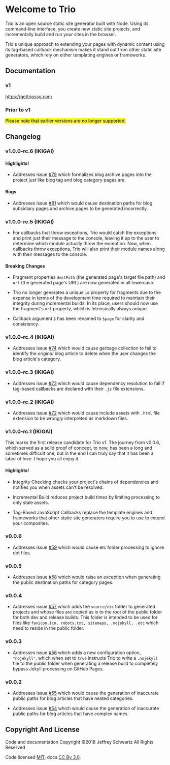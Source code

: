 # Welcome to Trio

Trio is an open source static site generator built with Node. Using its command-line interface, you create new static site projects, and incrementally build and run your sites in the browser.

Trio's unique approach to extending your pages with dynamic content using its tag-based callback mechanism makes it stand out from other static site generators, which rely on either templating engines or frameworks.

## Documentation

### v1

https://gettriossg.com

### Prior to v1

<mark>Please note that earlier versions are no longer supported.</mark>

## Changelog

### v1.0.0-rc.6 (IKIGAI)

#### Highlights!

* Addresses issue <a href="https://github.com/4awpawz/trio/issues/79">#79</a> which formalizes blog archive pages into the project just like blog tag and blog category pages are.

#### Bugs

* Addresses issue <a href="https://github.com/4awpawz/trio/issues/81">#81</a> which would cause destination paths for blog subsidiary pages and archive pages to be generated incorrectly.

### v1.0.0-rc.5 (IKIGAI)

* For callbacks that throw exceptions, Trio would catch the exceptions and print just their message to the console, leaving it up to the user to determine which module actually threw the exception. Now, when callbacks throw exceptions, Trio will also print their module names along with their messages to the console.

#### Breaking Changes

* Fragment properties `destPath` (the generated page's target file path) and `url` (the generated page's URL) are now generated in all lowercase.

* Trio no longer generates a unique `id` property for fragments due to the expense in terms of the development time required to maintain their integrity during incremental builds. In its place, users should now use the fragment's `url` property, which is intrinsically always unique.

* Callback argument `$` has been renamed to `$page` for clarity and consistency.
 
### v1.0.0-rc.4 (IKIGAI)

* Addresses issue <a href="https://github.com/4awpawz/trio/issues/74">#74</a> which would cause garbage collection to fail to identify the _original_ blog article to delete when the user changes the blog article's category.

### v1.0.0-rc.3 (IKIGAI)

* Addresses issue <a href="https://github.com/4awpawz/trio/issues/73">#73</a> which would cause dependency resolution to fail if tag-based callbacks are declared with their `.js` file extensions.

### v1.0.0-rc.2 (IKIGAI)

* Addresses issue <a href="https://github.com/4awpawz/trio/issues/72">#72</a> which would cause include assets with `.html` file extension to be wrongly interpreted as markdown files.

### v1.0.0-rc.1 (IKIGAI)

This marks the first release candidate for Trio v1. The journey from v0.0.6, which served as a solid proof of concept, to now, has been a long and sometimes difficult one, but in the end I can truly say that it has been a labor of love. I hope you all enjoy it.

#### Highlights!

* Integrity Checking checks your project's chains of dependencies and notifies you when assets can't be resolved.

* Incremental Build reduces project build times by limiting processing to only stale assets.

* Tag-Based JavaScript Callbacks replace the template engines and frameworks that other static site generators require you to use to extend your composites.

### v0.0.6

* Addresses issue <a href="https://github.com/4awpawz/trio/issues/59">#59</a> which would cause etc folder processing to ignore dot files.

### v0.0.5

* Addresses issue <a href="https://github.com/4awpawz/trio/issues/58">#58</a> which would raise an exception when generating the public destination paths for category pages.

### v0.0.4

* Addresses issue <a href="https://github.com/4awpawz/trio/issues/57">#57</a> which adds the `source/etc` folder to generated projects and whose files are copied as is to the root of the public folder for both dev and release builds. This folder is intended to be used for files like `favicon.ico, robots.txt, sitemaps, .nojekyll, .etc` which need to reside in the public folder.


### v0.0.3

* Addresses issue <a href="https://github.com/4awpawz/trio/issues/56">#56</a> which adds a new configuration option, `"nojekyll"`, which when set to `true` instructs Trio to write a `.nojekyll` file to the public folder when generating a release build to completely bypass Jekyll processing on GitHub Pages.

### v0.0.2

* Addresses issue <a href="https://github.com/4awpawz/trio/issues/55">#55</a> which would cause the generation of inaccurate public paths for blog articles that have nested categories.

* Addresses issue <a href="https://github.com/4awpawz/trio/issues/54">#54</a> which would cause the generation of inaccurate public paths for blog articles that have complex names.

## Copyright And License

Code and documentation Copyright &copy;2018 Jeffrey Schwartz All Rights Reserved

Code licensed <a target="_blank" href="https://github.com/4awpawz/trio/blob/master/LICENSE">MIT</a>, docs <a target="_blank" href="https://creativecommons.org/licenses/by/3.0/">CC By 3.0</a>.